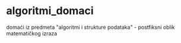 # algoritmi_domaci
 domaći iz predmeta "algoritmi i strukture podataka" - postfiksni oblik matematičkog izraza
